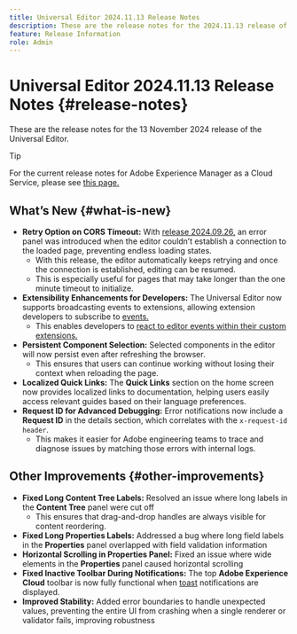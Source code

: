 ```yaml
---
title: Universal Editor 2024.11.13 Release Notes
description: These are the release notes for the 2024.11.13 release of the Universal Editor.
feature: Release Information
role: Admin
---
```


# Universal Editor 2024.11.13 Release Notes {#release-notes}

These are the release notes for the 13 November 2024 release of the Universal Editor.

>[!TIP]
>
>For the current release notes for Adobe Experience Manager as a Cloud Service, please see [this page.](/help/release-notes/release-notes-cloud/release-notes-current.md)

## What’s New {#what-is-new}

* **Retry Option on CORS Timeout:** With [release 2024.09.26,](/help/release-notes/universal-editor/2024/2024-09-26.md) an error panel was introduced when the editor couldn’t establish a connection to the loaded page, preventing endless loading states. 
  * With this release, the editor automatically keeps retrying and once the connection is established, editing can be resumed.
  * This is especially useful for pages that may take longer than the one minute timeout to initialize.
* **Extensibility Enhancements for Developers:** The Universal Editor now supports  broadcasting events to extensions, allowing extension developers to subscribe to [events.](/help/implementing/universal-editor/events.md)
  * This enables developers to [react to editor events within their custom extensions.](/help/implementing/universal-editor/customizing.md#extending)
* **Persistent Component Selection:** Selected components in the editor will now persist even after refreshing the browser.
  * This ensures that users can continue working without losing their context when reloading the page.
* **Localized Quick Links:** The **Quick Links** section on the home screen now provides localized links to documentation, helping users easily access relevant guides based on their language preferences.
* **Request ID for Advanced Debugging:** Error notifications now include a **Request ID** in the details section, which correlates with the `x-request-id header`.
  * This makes it easier for Adobe engineering teams to trace and diagnose issues by matching those errors with internal logs.

## Other Improvements {#other-improvements}

* **Fixed Long Content Tree Labels:** Resolved an issue where long labels in the **Content Tree** panel were cut off
  * This ensures that drag-and-drop handles are always visible for content reordering.
* **Fixed Long Properties Labels:** Addressed a bug where long field labels in the **Properties** panel overlapped with field validation information
* **Horizontal Scrolling in Properties Panel:** Fixed an issue where wide elements in the **Properties** panel caused horizontal scrolling
* **Fixed Inactive Toolbar During Notifications:** The top **Adobe Experience Cloud** toolbar is now fully functional when [toast](https://spectrum.adobe.com/page/toast/) notifications are displayed.
* **Improved Stability:** Added error boundaries to handle unexpected values, preventing the entire UI from crashing when a single renderer or validator fails, improving robustness
